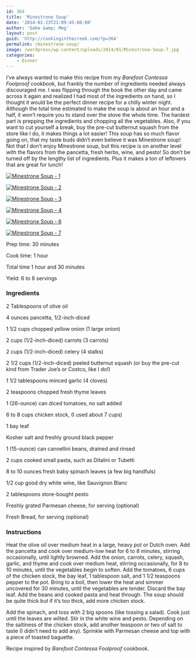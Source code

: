 ```yaml
---
id: 364
title: 'Minestrone Soup'
date: '2014-01-23T21:09:45-08:00'
author: 'Gabe &amp; Meg'
layout: post
guid: 'http://cookinginthecreek.com/?p=364'
permalink: /minestrone-soup/
image: /wordpress/wp-content/uploads/2014/01/Minestrone-Soup-7.jpg
categories:
    - Dinner
---
```


I’ve always wanted to make this recipe from my *Barefoot Contessa Foolproof* cookbook, but frankly the number of ingredients needed always discouraged me. I was flipping through the book the other day and came across it again and realized I had most of the ingredients on hand, so I thought it would be the perfect dinner recipe for a chilly winter night. Although the total time estimated to make the soup is about an hour and a half, it won’t require you to stand over the stove the whole time. The hardest part is prepping the ingredients and chopping all the vegetables. Also, if you want to cut yourself a break, buy the pre-cut butternut squash from the store like I do, it makes things a lot easier! This soup has so much flavor going on, that my taste buds didn’t even believe it was Minestrone soup! Not that I don’t enjoy Minestrone soup, but this recipe is on another level with the flavors from the pancetta, fresh herbs, wine, and pesto! So don’t be turned off by the lengthy list of ingredients. Plus it makes a ton of leftovers that are great for lunch!

[![Minestrone Soup - 1](http://cookinginthecreek.com/wordpress/wp-content/uploads/2014/01/Minestrone-Soup-1-1024x680.jpg)](http://cookinginthecreek.com/wordpress/wp-content/uploads/2014/01/Minestrone-Soup-1.jpg)

[![Minestrone Soup - 2](http://cookinginthecreek.com/wordpress/wp-content/uploads/2014/01/Minestrone-Soup-2-1024x680.jpg)](http://cookinginthecreek.com/wordpress/wp-content/uploads/2014/01/Minestrone-Soup-2.jpg)

[![Minestrone Soup - 3](http://cookinginthecreek.com/wordpress/wp-content/uploads/2014/01/Minestrone-Soup-3-1024x680.jpg)](http://cookinginthecreek.com/wordpress/wp-content/uploads/2014/01/Minestrone-Soup-3.jpg)

[![Minestrone Soup - 4](http://cookinginthecreek.com/wordpress/wp-content/uploads/2014/01/Minestrone-Soup-4-1024x680.jpg)](http://cookinginthecreek.com/wordpress/wp-content/uploads/2014/01/Minestrone-Soup-4.jpg)

[![Minestrone Soup - 6](http://cookinginthecreek.com/wordpress/wp-content/uploads/2014/01/Minestrone-Soup-6-1024x680.jpg)](http://cookinginthecreek.com/wordpress/wp-content/uploads/2014/01/Minestrone-Soup-6.jpg)

[![Minestrone Soup - 7](http://cookinginthecreek.com/wordpress/wp-content/uploads/2014/01/Minestrone-Soup-7-1024x680.jpg)](http://cookinginthecreek.com/wordpress/wp-content/uploads/2014/01/Minestrone-Soup-7.jpg)

Prep time: 30 minutes

Cook time: 1 hour

Total time 1 hour and 30 minutes

Yield: 6 to 8 servings

### Ingredients

2 Tablespoons of olive oil

4 ounces pancetta, 1/2-inch-diced

1 1/2 cups chopped yellow onion (1 large onion)

2 cups (1/2-inch-diced) carrots (3 carrots)

2 cups (1/2-inch-diced) celery (4 stalks)

2 1/2 cups (1/2-inch-diced) peeled butternut squash (or buy the pre-cut kind from Trader Joe’s or Costco, like I do!)

1 1/2 tablespoons minced garlic (4 cloves)

2 teaspoons chopped fresh thyme leaves

1 (26-ounce) can diced tomatoes, no salt added

6 to 8 cups chicken stock, (I used about 7 cups)

1 bay leaf

Kosher salt and freshly ground black pepper

1 (15-ounce) can cannellini beans, drained and rinsed

2 cups cooked small pasta, such as Ditalini or Tubetti

8 to 10 ounces fresh baby spinach leaves (a few big handfuls)

1/2 cup good dry white wine, like Sauvignon Blanc

2 tablespoons store-bought pesto

Freshly grated Parmesan cheese, for serving (optional)

Fresh Bread, for serving (optional)

### Instructions

Heat the olive oil over medium heat in a large, heavy pot or Dutch oven. Add the pancetta and cook over medium-low heat for 6 to 8 minutes, stirring occasionally, until lightly browned. Add the onion, carrots, celery, squash, garlic, and thyme and cook over medium heat, stirring occasionally, for 8 to 10 minutes, until the vegetables begin to soften. Add the tomatoes, 6 cups of the chicken stock, the bay leaf, 1 tablespoon salt, and 1 1/2 teaspoons pepper to the pot. Bring to a boil, then lower the heat and simmer uncovered for 30 minutes, until the vegetables are tender. Discard the bay leaf. Add the beans and cooked pasta and heat through. The soup should be quite thick but if it’s too thick, add more chicken stock.

Add the spinach, and toss with 2 big spoons (like tossing a salad). Cook just until the leaves are wilted. Stir in the white wine and pesto. Depending on the saltiness of the chicken stock, add another teaspoon or two of salt to taste (I didn’t need to add any). Sprinkle with Parmesan cheese and top with a piece of toasted baguette.

Recipe inspired by *Barefoot Contessa Foolproof* cookbook.